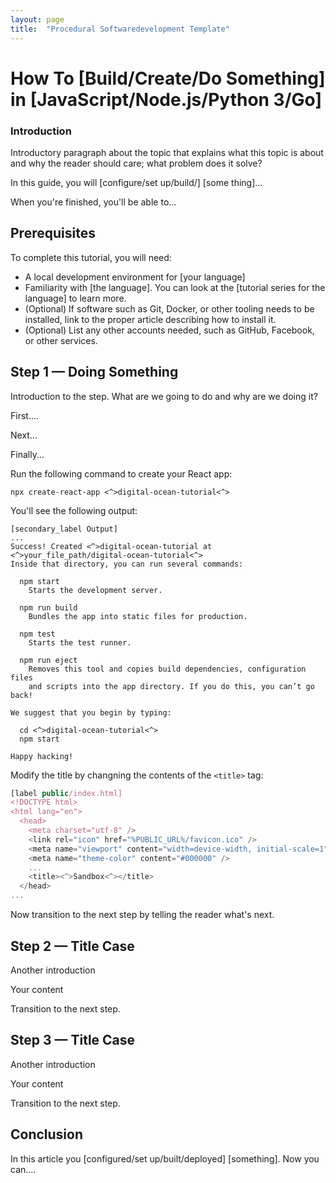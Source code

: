 ```yaml
---
layout: page
title:  "Procedural Softwaredevelopment Template"
---
```


<!--
This is an article template you can use as a starting point when writing DigitalOcean procedural tutorials about software development. This template is great for Python, JavaScript, or other softwar development tutorials that readers would follow.  Once you've reviewed the template, delete the comments and begin writing your outline or article. You'll find some examples of our custom Markdown at the very bottom of the template.

As you write, refer to our style and formatting guidelines for more detailed explanations:

- [do.co/style](https://do.co/style)

Use our [Markdown previewer](https://www.digitalocean.com/community/markdown) to review your article's formatting.

Readers should be able to follow your tutorial from the beginning to the end on their own computer. Before submitting your article to the editorial team, please be sure to test your article from start to finish on it exactly as written. Cut and paste commands from the article into your terminal to make sure there aren't typos in the commands. If you find yourself executing a command that isn't in the article, incorporate it into the article to make sure the reader gets the exact same results. We will test your article and send it back to you if we run into technical problems, which significantly slows down the publication process.
-->


# How To [Build/Create/Do Something] in [JavaScript/Node.js/Python 3/Go]

<!-- Use Title Case for all Titles -->

<!-- Learn about the title, introduction, and Goals sections at https://do.co/style#title-introduction-and-goals -->

<!-- Learn about formatting headers at https://do.co/style#headers -->

<!-- Our articles have a specific structure. Procedural tutorials follow this structure:

* Title
* Introduction (Level 3 heading)
* Prerequisites (Level 2 heading)
* Step 1 — Doing Something (Level 2 heading)
* Step 2 — Doing Something (Level 2 heading)
...
* Step 5 — Doing Something (Level 2 heading)
* Conclusion (Level 2 heading)


Learn more at https://do.co/style/structure -->

### Introduction

Introductory paragraph about the topic that explains what this topic is about and why the reader should care; what problem does it solve?

In this guide, you will [configure/set up/build/] [some thing]...

When you're finished, you'll be able to...

## Prerequisites

<!-- Prerequisites let you leverage existing tutorials so you don't have to repeat installation or setup steps in your tutorial.  Learn more at https://do.co/style#prerequisites -->

To complete this tutorial, you will need:

* A local development environment for [your language] 
* Familiarity with [the language]. You can look at the [tutorial series for the language] to learn more.
* (Optional) If software such as Git, Docker, or other tooling needs to be installed, link to the proper article describing how to install it.
* (Optional) List any other accounts needed, such as GitHub, Facebook,  or other services.

<!-- Example - uncomment to use

* A local development environment for Node.js. Follow [How to Install Node.js and Create a Local Development Environment](https://www.digitalocean.com/community/tutorial_series/how-to-install-node-js-and-create-a-local-development-environment).
* A text editor like [Visual Studio Code](https://code.visualstudio.com/download) or [Atom](https://atom.io/). 
* A web browser like [Firefox](https://www.mozilla.org/en-US/firefox/new/) or [Chrome](https://www.google.com/chrome/).
* Familiarity with JavaScript. You can look at the [How To Code in JavaScript](https://www.digitalocean.com/community/tutorial_series/how-to-code-in-javascript) series to learn more.
* Familiarity with React. You can take a look at our [How To Code in React.js](https://www.digitalocean.com/community/tutorial_series/how-to-code-in-react-js) series.
-->

## Step 1 — Doing Something

<!-- For more information on steps, see https://do.co/style/#steps -->

Introduction to the step. What are we going to do and why are we doing it?

First....

Next...

Finally...

<!-- When showing a command, explain the command first by talking about what it does. Then show the command. Then show its output in a separate output block: -->

Run the following command to create your React app:

```command
npx create-react-app <^>digital-ocean-tutorial<^>
```

You'll see the following output:

```
[secondary_label Output]
...
Success! Created <^>digital-ocean-tutorial at <^>your_file_path/digital-ocean-tutorial<^>
Inside that directory, you can run several commands:

  npm start
    Starts the development server.

  npm run build
    Bundles the app into static files for production.

  npm test
    Starts the test runner.

  npm run eject
    Removes this tool and copies build dependencies, configuration files
    and scripts into the app directory. If you do this, you can’t go back!

We suggest that you begin by typing:

  cd <^>digital-ocean-tutorial<^>
  npm start

Happy hacking!
```

<!-- You can use highlighting in output to point out relevant details -->


<!-- When asking the reader to open a file, be sure to specify the file name:

Open the file `public/index.htm` in your editor.


<!-- When showing the contents of a file, try to show only the relevant parts and explain what needs to change. -->


Modify the title by changning the contents of the `<title>` tag:

```js
[label public/index.html]
<!DOCTYPE html>
<html lang="en">
  <head>
    <meta charset="utf-8" />
    <link rel="icon" href="%PUBLIC_URL%/favicon.ico" />
    <meta name="viewport" content="width=device-width, initial-scale=1" />
    <meta name="theme-color" content="#000000" />
    ...
    <title><^>Sandbox<^></title>
  </head>
...
```

<!-- See do.co/style#commands-and-code-in-steps for more on how to incorporate command and code in your steps. -->



Now transition to the next step by telling the reader what's next.

## Step 2 — Title Case

Another introduction

Your content

Transition to the next step.

## Step 3 — Title Case

Another introduction

Your content

Transition to the next step.

## Conclusion

In this article you [configured/set up/built/deployed] [something]. Now you can....

<!-- Speak  to reader benefits of this technique or procedure and optionally provide places for further exploration. -->
